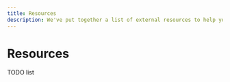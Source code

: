 ```yaml
---
title: Resources
description: We've put together a list of external resources to help you better understand notifications on React Native.
---
```


# Resources

TODO list
